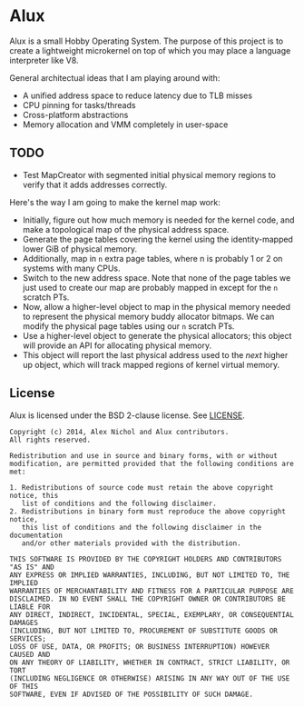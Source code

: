 # Alux

Alux is a small Hobby Operating System. The purpose of this project is to create a lightweight microkernel on top of which you may place a language interpreter like V8.

General architectual ideas that I am playing around with:

 * A unified address space to reduce latency due to TLB misses
 * CPU pinning for tasks/threads
 * Cross-platform abstractions
 * Memory allocation and VMM completely in user-space

## TODO

 * Test MapCreator with segmented initial physical memory regions to verify that it adds addresses correctly.

Here's the way I am going to make the kernel map work:

 * Initially, figure out how much memory is needed for the kernel code, and make a topological map of the physical address space.
 * Generate the page tables covering the kernel using the identity-mapped lower GiB of physical memory.
 * Additionally, map in `n` extra page tables, where n is probably 1 or 2 on systems with many CPUs.
 * Switch to the new address space. Note that none of the page tables we just used to create our map are probably mapped in except for the `n` scratch PTs.
 * Now, allow a higher-level object to map in the physical memory needed to represent the physical memory buddy allocator bitmaps. We can modify the physical page tables using our `n` scratch PTs.
 * Use a higher-level object to generate the physical allocators; this object will provide an API for allocating physical memory. 
 * This object will report the last physical address used to the *next* higher up object, which will track mapped regions of kernel virtual memory.

## License

Alux is licensed under the BSD 2-clause license. See [LICENSE](https://github.com/unixpickle/alux/blob/master/LICENSE).

```
Copyright (c) 2014, Alex Nichol and Alux contributors.
All rights reserved.

Redistribution and use in source and binary forms, with or without
modification, are permitted provided that the following conditions are met:

1. Redistributions of source code must retain the above copyright notice, this
   list of conditions and the following disclaimer. 
2. Redistributions in binary form must reproduce the above copyright notice,
   this list of conditions and the following disclaimer in the documentation
   and/or other materials provided with the distribution.

THIS SOFTWARE IS PROVIDED BY THE COPYRIGHT HOLDERS AND CONTRIBUTORS "AS IS" AND
ANY EXPRESS OR IMPLIED WARRANTIES, INCLUDING, BUT NOT LIMITED TO, THE IMPLIED
WARRANTIES OF MERCHANTABILITY AND FITNESS FOR A PARTICULAR PURPOSE ARE
DISCLAIMED. IN NO EVENT SHALL THE COPYRIGHT OWNER OR CONTRIBUTORS BE LIABLE FOR
ANY DIRECT, INDIRECT, INCIDENTAL, SPECIAL, EXEMPLARY, OR CONSEQUENTIAL DAMAGES
(INCLUDING, BUT NOT LIMITED TO, PROCUREMENT OF SUBSTITUTE GOODS OR SERVICES;
LOSS OF USE, DATA, OR PROFITS; OR BUSINESS INTERRUPTION) HOWEVER CAUSED AND
ON ANY THEORY OF LIABILITY, WHETHER IN CONTRACT, STRICT LIABILITY, OR TORT
(INCLUDING NEGLIGENCE OR OTHERWISE) ARISING IN ANY WAY OUT OF THE USE OF THIS
SOFTWARE, EVEN IF ADVISED OF THE POSSIBILITY OF SUCH DAMAGE.
```

